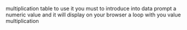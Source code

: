 multiplication table
to use it you must to introduce into data prompt a numeric value and it will display on your browser a loop with you value multiplication 
